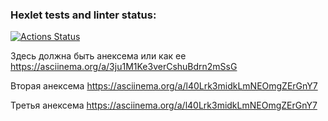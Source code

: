 ### Hexlet tests and linter status:
[![Actions Status](https://github.com/fernandodevelop/frontend-project-44/workflows/hexlet-check/badge.svg)](https://github.com/fernandodevelop/frontend-project-44/actions)


Здесь должна быть анексема или как ее https://asciinema.org/a/3ju1M1Ke3verCshuBdrn2mSsG

Вторая анексема https://asciinema.org/a/l40Lrk3midkLmNEOmgZErGnY7

Третья анексема https://asciinema.org/a/l40Lrk3midkLmNEOmgZErGnY7